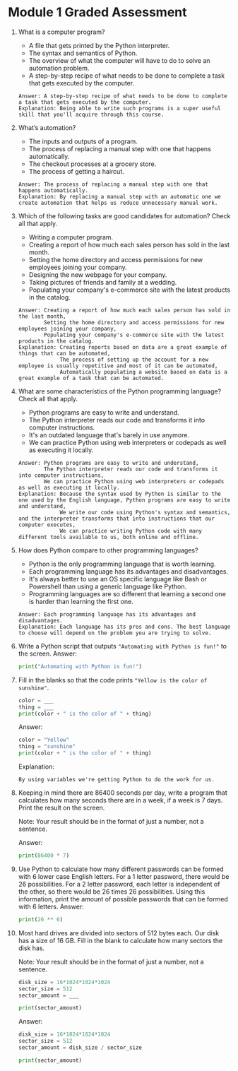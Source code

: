 # Module 1 Graded Assessment

1. What is a computer program?
    - A file that gets printed by the Python interpreter.
    - The syntax and semantics of Python.
    - The overview of what the computer will have to do to solve an automation problem.
    - A step-by-step recipe of what needs to be done to complete a task that gets executed by the computer.
    ```
    Answer: A step-by-step recipe of what needs to be done to complete a task that gets executed by the computer.
    Explanation: Being able to write such programs is a super useful skill that you'll acquire through this course.
    ```

2. What’s automation?
    - The inputs and outputs of a program.
    - The process of replacing a manual step with one that happens automatically.
    - The checkout processes at a grocery store.
    - The process of getting a haircut.
    ```
    Answer: The process of replacing a manual step with one that happens automatically.
    Explanation: By replacing a manual step with an automatic one we create automation that helps us reduce unnecessary manual work.
    ```

3. Which of the following tasks are good candidates for automation? Check all that apply.
    - Writing a computer program.
    - Creating a report of how much each sales person has sold in the last month.
    - Setting the home directory and access permissions for new employees joining your company.
    - Designing the new webpage for your company.
    - Taking pictures of friends and family at a wedding.
    - Populating your company's e-commerce site with the latest products in the catalog.
    ```
    Answer: Creating a report of how much each sales person has sold in the last month,
            Setting the home directory and access permissions for new employees joining your company,
            Populating your company's e-commerce site with the latest products in the catalog.
    Explanation: Creating reports based on data are a great example of things that can be automated,
                 The process of setting up the account for a new employee is usually repetitive and most of it can be automated,
                 Automatically populating a website based on data is a great example of a task that can be automated.
    ```

4. What are some characteristics of the Python programming language? Check all that apply.
    - Python programs are easy to write and understand.
    - The Python interpreter reads our code and transforms it into computer instructions.
    - It's an outdated language that's barely in use anymore.
    - We can practice Python using web interpreters or codepads as well as executing it locally. 
    ```
    Answer: Python programs are easy to write and understand,
            The Python interpreter reads our code and transforms it into computer instructions,
            We can practice Python using web interpreters or codepads as well as executing it locally.
    Explanation: Because the syntax used by Python is similar to the one used by the English language, Python programs are easy to write and understand,
                 We write our code using Python's syntax and semantics, and the interpreter transforms that into instructions that our computer executes,
                 We can practice writing Python code with many different tools available to us, both online and offline.
    ```

5. How does Python compare to other programming languages?
    - Python is the only programming language that is worth learning.
    - Each programming language has its advantages and disadvantages.
    - It's always better to use an OS specific language like Bash or Powershell than using a generic language like Python.
    - Programming languages are so different that learning a second one is harder than learning the first one. 
    ```
    Answer: Each programming language has its advantages and disadvantages.
    Explanation: Each language has its pros and cons. The best language to choose will depend on the problem you are trying to solve.
    ```

6. Write a Python script that outputs `"Automating with Python is fun!"` to the screen.
    Answer:
    ```python
    print("Automating with Python is fun!")
    ```

7. Fill in the blanks so that the code prints `"Yellow is the color of sunshine"`.
    ```python
    color = ___
    thing = ___
    print(color + " is the color of " + thing)
    ```
    Answer:
    ```python
    color = "Yellow"
    thing = "sunshine"
    print(color + " is the color of " + thing)
    ```
    Explanation:
    ```
    By using variables we're getting Python to do the work for us.
    ```

8. Keeping in mind there are 86400 seconds per day, write a program that calculates how many seconds there are in a week, if a week is 7 days.  Print the result on the screen.

    Note: Your result should be in the format of just a number, not a sentence.

    Answer:
    ```python
    print(86400 * 7)
    ```

9. Use Python to calculate how many different passwords can be formed with 6 lower case English letters.  For a 1 letter password, there would be 26 possibilities.  For a 2 letter password, each letter is independent of the other, so there would be 26 times 26 possibilities.  Using this information, print the amount of possible passwords that can be formed with 6 letters.
    Answer:
    ```python
    print(26 ** 6)
    ```

10. Most hard drives are divided into sectors of 512 bytes each.  Our disk has a size of 16 GB. Fill in the blank to calculate how many sectors the disk has.

    Note: Your result should be in the format of just a number, not a sentence.
    ```python
    disk_size = 16*1024*1024*1024
    sector_size = 512
    sector_amount = ___

    print(sector_amount)
    ```
    Answer:
    ```python
    disk_size = 16*1024*1024*1024
    sector_size = 512
    sector_amount = disk_size / sector_size

    print(sector_amount)
    ```